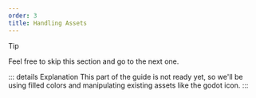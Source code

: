 ```yaml
---
order: 3
title: Handling Assets
---
```


<!-- This will link to another guide at /gamedev/assets along with a general flow using mermaid to show what it's supposed to look like -->

> [!TIP]
> Feel free to skip this section and go to the next one.

::: details Explanation
This part of the guide is not ready yet, so we'll be using filled colors and manipulating existing assets like the godot icon. 
:::